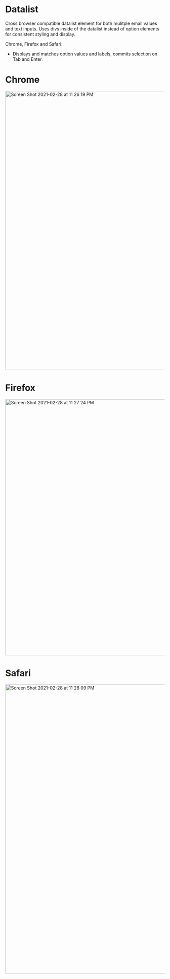 # Datalist
Cross browser compatible datalist element for both mulitple email values and text inputs. Uses divs inside of the datalist instead of option elements for consistent styling and display.

Chrome, Firefox and Safari:
- Displays and matches option values and labels, commits selection on Tab and Enter.

# Chrome
<img width="880" alt="Screen Shot 2021-02-28 at 11 26 19 PM" src="https://user-images.githubusercontent.com/8335640/109455655-b5a38e80-7a1c-11eb-8164-33d3407d3d8f.png">

# Firefox
<img width="808" alt="Screen Shot 2021-02-28 at 11 27 24 PM" src="https://user-images.githubusercontent.com/8335640/109455711-cfdd6c80-7a1c-11eb-95e9-1900b3c64413.png">

# Safari
<img width="912" alt="Screen Shot 2021-02-28 at 11 28 09 PM" src="https://user-images.githubusercontent.com/8335640/109455759-e71c5a00-7a1c-11eb-9a50-3f95692f330b.png">
